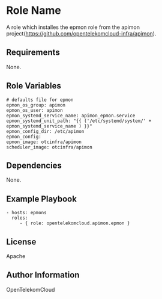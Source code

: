 Role Name
=========

A role which installes the epmon role from the apimon project(https://github.com/opentelekomcloud-infra/apimon). 

Requirements
------------

None.

Role Variables
--------------

    # defaults file for epmon
    epmon_os_group: apimon
    epmon_os_user: apimon
    epmon_systemd_service_name: apimon_epmon.service
    epmon_systemd_unit_path: "{{ ('/etc/systemd/system/' + epmon_systemd_service_name ) }}"
    epmon_config_dir: /etc/apimon
    epmon_config:
    epmon_image: otcinfra/apimon
    scheduler_image: otcinfra/apimon


Dependencies
------------

None.

Example Playbook
----------------


    - hosts: epmons
      roles:
         - { role: opentelekomcloud.apimon.epmon }

License
-------

Apache

Author Information
------------------

OpenTelekomCloud
